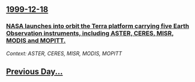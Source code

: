 ## [1999-12-18](/news/1999/12/18/index.md)

### [ NASA launches into orbit the Terra platform carrying five Earth Observation instruments, including ASTER, CERES, MISR, MODIS and MOPITT.](/news/1999/12/18/nasa-launches-into-orbit-the-terra-platform-carrying-five-earth-observation-instruments-including-aster-ceres-misr-modis-and-mopitt.md)
_Context: ASTER, CERES, MISR, MODIS, MOPITT_

## [Previous Day...](/news/1999/12/17/index.md)

